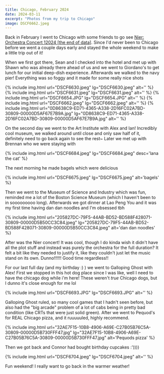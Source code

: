 ```yaml
---
title: Chicago, February 2024
date: 2024-03-11
excerpt: "Photos from my trip to Chicago"
image: DSCF6662.jpeg
---
```


Back in February I went to Chicago with some friends to go see [Nier: Orchestra Concert 12024 \[the end of data\]](https://www.nierconcert.com). Since I'd never been to Chicago before we went a couple days early and stayed the whole weekend to make a little trip out of it!

When we first got there, Sean and I checked into the hotel and met up with Shawn who was already there ahead of us and we went to Giordano's to get lunch for our initial deep-dish experience. Afterwards we walked to the navy pier! Everything was so foggy and it made for some really nice shots

{% include img.html url="DSCF6630.jpeg" lg="DSCF6630.jpeg" alt='' %}
{% include img.html url="DSCF6631.jpeg" lg="DSCF6631.jpeg" alt='' %}
{% include img.html url="DSCF6654.JPG" lg="DSCF6654.JPG" alt='' %}
{% include img.html url="DSCF6662.jpeg" lg="DSCF6662.jpeg" alt='' %}
{% include img.html url="0D8638C9-ED71-4365-A338-2D16FC02A7BD-30809-00000D5AF67E7B9A.jpg" lg="0D8638C9-ED71-4365-A338-2D16FC02A7BD-30809-00000D5AF67E7B9A.jpg" alt='' %}

On the second day we went to the Art Institute with Alex and Ian! Incredibly cool museum, we walked around until close and only saw half of it, definitely need to go back again to see the rest~ Later we met up with Brennan who we were staying with

{% include img.html url="DSCF6684.jpeg" lg="DSCF6684.jpeg" desc='lana the cat' %}

The next morning he made bagels which were delicious

{% include img.html url="DSCF6675.jpeg" lg="DSCF6675.jpeg" alt='bagels' %}

Then we went to the Museum of Science and Industry which was fun, reminded me a lot of the Boston Science Museum (which I haven't been to in sooooooooo long). Afterwards we got dinner at Lao Peng You and it was my first time having dan dan noodles and I'm obsessed tbh

{% include img.html url="205827DC-79F5-44AB-BD52-BD588F428071-30809-00000D5B50CC3C84.jpeg" lg="205827DC-79F5-44AB-BD52-BD588F428071-30809-00000D5B50CC3C84.jpeg" alt='dan dan noodles' %}

After was the Nier concert! It was cool, though I do kinda wish it didn't have all the plot stuff and instead was purely the orchestra for the full duration? It felt a bit like they needed to justify it, like they couldn't just let the music stand on its own. Dunno!!!!!! Good time regardless!!

For our last full day (and my birthday :) ) we went to Galloping Ghost with Alex! First we stopped in this hot dog place since I was like, well I need to have the chicago dog while i'm here! These weren't _true_ Chicago dogs, but I dunno it's close enough for me lol

{% include img.html url="DSCF6693.JPG" lg="DSCF6693.JPG" alt='' %}

Galloping Ghost ruled, so many cool games that I hadn't seen before, but also had the "big arcade" problem of a lot of cabs being in pretty bad condition (like CRTs that were just solid green). After we went to Pequod's for REAL Chicago pizza, and it ruuuuuled, highly recommend.

{% include img.html url="32AE7F15-10B8-4906-A69E-C27B05B76C5A-30809-00000D5B730FFF47.jpg" lg="32AE7F15-10B8-4906-A69E-C27B05B76C5A-30809-00000D5B730FFF47.jpg" alt='Pequods pizza' %}

Then we got back and Connor had bought birthday cupcakes :'))))

{% include img.html url="DSCF6704.jpeg" lg="DSCF6704.jpeg" alt='' %}

Fun weekend! I really want to go back in the warmer weather!
